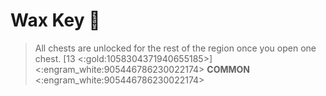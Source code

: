 # **Wax Key** 🔑 
> All chests are unlocked for the rest of the region once you open one chest. [13 <:gold:1058304371940655185>]
<:engram_white:905446786230022174> __COMMON__ <:engram_white:905446786230022174>